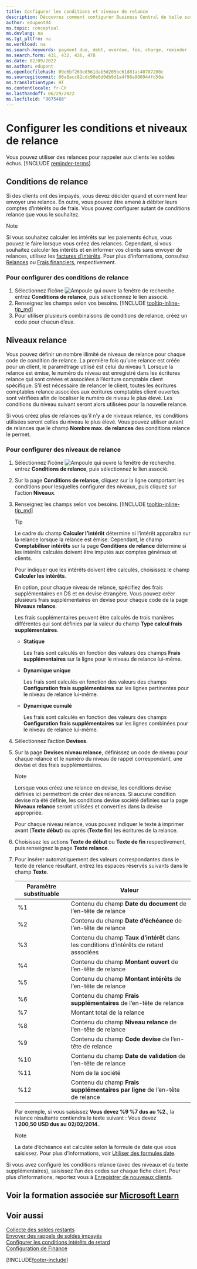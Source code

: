```yaml
---
title: Configurer les conditions et niveaux de relance
description: Découvrez comment configurer Business Central de telle sorte que vous puissiez envoyer une relance à un client sur un paiement dû et ajouter des frais, ou des commissions au paiement en raison de retard.
author: edupont04
ms.topic: conceptual
ms.devlang: na
ms.tgt_pltfrm: na
ms.workload: na
ms.search.keywords: payment due, debt, overdue, fee, charge, reminder
ms.search.form: 431, 432, 436, 478
ms.date: 02/09/2022
ms.author: edupont
ms.openlocfilehash: 09e6bf269e8561dab5d205bc61d81ac40787200c
ms.sourcegitcommit: 00a8acc82cdc90e0d0db9d1a4f98a908944fd50a
ms.translationtype: HT
ms.contentlocale: fr-CH
ms.lasthandoff: 06/29/2022
ms.locfileid: "9075488"
---
```

# <a name="set-up-reminder-terms-and-levels"></a>Configurer les conditions et niveaux de relance

Vous pouvez utiliser des relances pour rappeler aux clients les soldes échus. [!INCLUDE [reminder-terms](includes/reminder-terms.md)]

## <a name="reminder-terms"></a>Conditions de relance

Si des clients ont des impayés, vous devez décider quand et comment leur envoyer une relance. En outre, vous pouvez être amené à débiter leurs comptes d’intérêts ou de frais. Vous pouvez configurer autant de conditions relance que vous le souhaitez.  

> [!NOTE]
> Si vous souhaitez calculer les intérêts sur les paiements échus, vous pouvez le faire lorsque vous créez des relances. Cependant, si vous souhaitez calculer les intérêts et en informer vos clients sans envoyer de relances, utilisez les [factures d’intérêts](finance-setup-finance-charges.md). Pour plus d’informations, consultez [Relances](receivables-collect-outstanding-balances.md#reminders) ou [Frais financiers](receivables-collect-outstanding-balances.md#finance-charges), respectivement.

### <a name="to-set-up-reminder-terms"></a>Pour configurer des conditions de relance

1. Sélectionnez l’icône ![Ampoule qui ouvre la fenêtre de recherche.](media/ui-search/search_small.png "Dites-moi ce que vous voulez faire") entrez **Conditions de relance**, puis sélectionnez le lien associé.  
2. Renseignez les champs selon vos besoins. [!INCLUDE [tooltip-inline-tip_md](includes/tooltip-inline-tip_md.md)]  
3. Pour utiliser plusieurs combinaisons de conditions de relance, créez un code pour chacun d’eux.

## <a name="reminder-levels"></a>Niveaux relance

Vous pouvez définir un nombre illimité de niveaux de relance pour chaque code de condition de relance. La première fois qu’une relance est créée pour un client, le paramétrage utilisé est celui du niveau 1. Lorsque la relance est émise, le numéro du niveau est enregistré dans les écritures relance qui sont créées et associées à l’écriture comptable client spécifique. S’il est nécessaire de relancer le client, toutes les écritures comptables relance associées aux écritures comptables client ouvertes sont vérifiées afin de localiser le numéro de niveau le plus élevé. Les conditions du niveau suivant seront alors utilisées pour la nouvelle relance.

Si vous créez plus de relances qu’il n’y a de niveaux relance, les conditions utilisées seront celles du niveau le plus élevé. Vous pouvez utiliser autant de relances que le champ **Nombre max. de relances** des conditions relance le permet.

### <a name="to-set-up-reminder-levels"></a>Pour configurer des niveaux de relance

1. Sélectionnez l’icône ![Ampoule qui ouvre la fenêtre de recherche.](media/ui-search/search_small.png "Dites-moi ce que vous voulez faire") entrez **Conditions de relance**, puis sélectionnez le lien associé.  
2. Sur la page **Conditions de relance**, cliquez sur la ligne comportant les conditions pour lesquelles configurer des niveaux, puis cliquez sur l’action **Niveaux**.  
3. Renseignez les champs selon vos besoins. [!INCLUDE [tooltip-inline-tip_md](includes/tooltip-inline-tip_md.md)]  

    > [!TIP]
    > Le cadre du champ **Calculer l’intérêt** détermine si l’intérêt apparaîtra sur la relance lorsque la relance est émise. Cependant, le champ **Comptabiliser intérêts** sur la page **Conditions de relance** détermine si les intérêts calculés doivent être imputés aux comptes généraux et clients.
    >
    > Pour indiquer que les intérêts doivent être calculés, choisissez le champ **Calculer les intérêts**.

    En option, pour chaque niveau de relance, spécifiez des frais supplémentaires en DS et en devise étrangère. Vous pouvez créer plusieurs frais supplémentaires en devise pour chaque code de la page **Niveaux relance**.  

    Les frais supplémentaires peuvent être calculés de trois manières différentes qui sont définies par la valeur du champ **Type calcul frais supplémentaires**.  

    - **Statique**

        Les frais sont calculés en fonction des valeurs des champs **Frais supplémentaires** sur la ligne pour le niveau de relance lui-même.  
    - **Dynamique unique**

        Les frais sont calculés en fonction des valeurs des champs **Configuration frais supplémentaires** sur les lignes pertinentes pour le niveau de relance lui-même.
    - **Dynamique cumulé**

        Les frais sont calculés en fonction des valeurs des champs **Configuration frais supplémentaires** sur les lignes combinées pour le niveau de relance lui-même.

4. Sélectionnez l’action **Devises**.
5. Sur la page **Devises niveau relance**, définissez un code de niveau pour chaque relance et le numéro du niveau de rappel correspondant, une devise et des frais supplémentaires.

    > [!NOTE]  
    > Lorsque vous créez une relance en devise, les conditions devise définies ici permettront de créer des relances. Si aucune condition devise n’a été définie, les conditions devise société définies sur la page **Niveaux relance** seront utilisées et converties dans la devise appropriée.

    Pour chaque niveau relance, vous pouvez indiquer le texte à imprimer avant (**Texte début**) ou après (**Texte fin**) les écritures de la relance.

6. Choisissez les actions **Texte de début** ou **Texte de fin** respectivement, puis renseignez la page **Texte relance**.
7. Pour insérer automatiquement des valeurs correspondantes dans le texte de relance résultant, entrez les espaces réservés suivants dans le champ **Texte**.  

    |Paramètre substituable|Valeur|  
    |-----------------|-----------|  
    |%1|Contenu du champ **Date du document** de l’en-tête de relance|  
    |%2|Contenu du champ **Date d’échéance** de l’en-tête de relance|  
    |%3|Contenu du champ **Taux d’intérêt** dans les conditions d’intérêts de retard associées|  
    |%4|Contenu du champ **Montant ouvert** de l’en-tête de relance|  
    |%5|Contenu du champ **Montant intérêts** de l’en-tête de relance|  
    |%6|Contenu du champ **Frais supplémentaires** de l’en-tête de relance|  
    |%7|Montant total de la relance|  
    |%8|Contenu du champ **Niveau relance** de l’en-tête de relance|  
    |%9|Contenu du champ **Code devise** de l’en-tête de relance|  
    |%10|Contenu du champ **Date de validation** de l’en-tête de relance|  
    |%11|Nom de la société|  
    |%12|Contenu du champ **Frais supplémentaires par ligne** de l’en-tête de relance|  

    Par exemple, si vous saisissez **Vous devez %9 %7 dus au %2.**, la relance résultante contiendra le texte suivant : Vous devez **1 200,50 USD dus au 02/02/2014.**.

    > [!NOTE]
    > La date d’échéance est calculée selon la formule de date que vous saisissez. Pour plus d’informations, voir [Utiliser des formules date](ui-enter-date-ranges.md#use-date-formulas).

Si vous avez configuré les conditions relance (avec des niveaux et du texte supplémentaires), saisissez l’un des codes sur chaque fiche client. Pour plus d’informations, reportez vous à [Enregistrer de nouveaux clients](sales-how-register-new-customers.md).  

## <a name="see-related-training-at-microsoft-learn"></a>Voir la formation associée sur [Microsoft Learn](/learn/modules/send-reminders-dynamics-365-business-central/)

## <a name="see-also"></a>Voir aussi

[Collecte des soldes restants](receivables-collect-outstanding-balances.md)  
[Envoyer des rappels de soldes impayés](receivables-send-reminders.md)  
[Configurer les conditions intérêts de retard](finance-setup-finance-charges.md)  
[Configuration de Finance](finance-setup-finance.md)  


[!INCLUDE[footer-include](includes/footer-banner.md)]